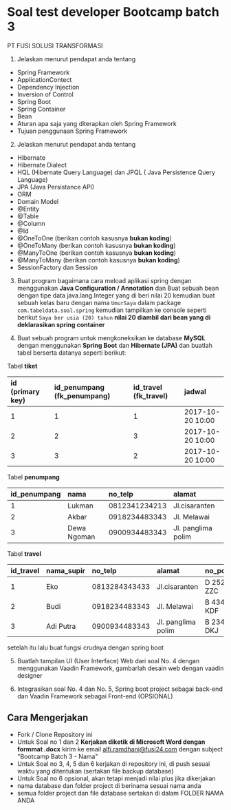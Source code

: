 # Soal test developer Bootcamp batch 3
PT FUSI SOLUSI TRANSFORMASI

1. Jelaskan menurut pendapat anda tentang
  - Spring Framework 
  - ApplicationContect 
  - Dependency Injection 
  - Inversion of Control
  - Spring Boot
  - Spring Container
  - Bean
  - Aturan apa saja yang diterapkan oleh Spring Framework
  - Tujuan penggunaan Spring Framework
  
  
2. Jelaskan menurut pendapat anda tentang
  - Hibernate
  - Hibernate Dialect
  - HQL (Hibernate Query Language) dan JPQL ( Java Persistence Query Language)
  - JPA (Java Persistance API)
  - ORM
  - Domain Model
  - @Entity
  - @Table
  - @Column
  - @Id
  - @OneToOne (berikan contoh kasusnya **bukan koding**)
  - @OneToMany (berikan contoh kasusnya **bukan koding**)
  - @ManyToOne (berikan contoh kasusnya **bukan koding**)
  - @ManyToMany (berikan contoh kasusnya **bukan koding**)
  - SessionFactory dan Session
 
 
 3. Buat program bagaimana cara meload aplikasi spring dengan menggunakan **Java Configuration / Annotation** dan Buat sebuah bean dengan tipe data java.lang.Integer yang di beri nilai 20 kemudian buat sebuah kelas baru dengan nama `UmurSaya` dalam package `com.tabeldata.soal.spring` kemudian 
 tampilkan ke console seperti berikut `Saya ber usia (20) tahun` **nilai 20 diambil dari bean yang di deklarasikan spring container** 
 
 
 4. Buat sebuah program untuk mengkoneksikan ke database **MySQL** dengan menggunakan **Spring Boot** dan **Hibernate (JPA)** dan buatlah tabel berserta datanya seperti berikut:
 
 Tabel **tiket**
 
 | id (primary key) | id_penumpang (fk_penumpang) |  id_travel (fk_travel)   | jadwal             |
 | :--              | :--                         | :--                      | :--                |
 | 1                | 1                           |   1                      | 2017-10-20 10:00   |
 | 2                | 2                           |   3                      | 2017-10-20 10:00   |
 | 3                | 3                           |   2                      | 2017-10-20 10:00   |
 
 Tabel **penumpang**
 
 | id_penumpang | nama        | no_telp         | alamat              |
 |  :---        | :---        | :---            | :---                |
 | 1            | Lukman      | 0812341234213   | Jl.cisaranten       |
 | 2            | Akbar       | 0918234483343   | Jl. Melawai         |
 | 3            | Dewa Ngoman | 0900934483343   | Jl. panglima polim  |
 
 Tabel **travel**
 
 | id_travel    | nama_supir        | no_telp         | alamat              | no_polisi     |
 |  :---        | :---              | :---            | :---                | :---          |
 | 1            | Eko               | 0813284343433   | Jl.cisaranten       | D 2524 ZZC    |
 | 2            | Budi              | 0918234483343   | Jl. Melawai         | B 4343 KDF    |
 | 3            | Adi Putra         | 0900934483343   | Jl. panglima polim  | B 2343 DKJ    |
 
 setelah itu lalu buat fungsi crudnya dengan spring boot
 
 5. Buatlah tampilan UI (User Interface) Web dari soal No. 4 dengan menggunakan Vaadin Framework, gambarlah desain web dengan vaadin designer
 
 
 6. Integrasikan soal No. 4 dan No. 5, Spring boot project sebagai back-end dan Vaadin Framework sebagai Front-end (OPSIONAL)
 
 ## Cara Mengerjakan
 
 * Fork / Clone Repository ini
 * Untuk Soal no 1 dan 2 **Kerjakan diketik di Microsoft Word dengan formmat .docx** kirim ke email alfi.ramdhani@fusi24.com dengan subject "Bootcamp Batch 3 - Nama"
 * Untuk Soal no 3, 4, 5 dan 6 kerjakan di repository ini, di push sesuai waktu yang ditentukan (sertakan file backup database)
 * Untuk Soal no 6 opsional, akan tetapi menjadi nilai plus jika dikerjakan
 * nama database dan folder project di berinama sesuai nama anda
 * semua folder project dan file database sertakan di dalam FOLDER NAMA ANDA
 
 
  
